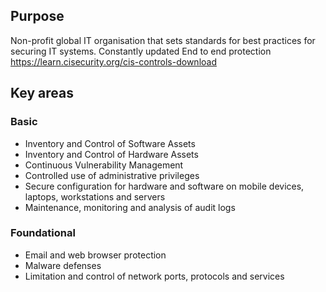 ## Purpose
Non-profit global IT organisation that sets standards for best practices for securing IT systems. Constantly updated
End to end protection
https://learn.cisecurity.org/cis-controls-download

## Key areas

### Basic
- Inventory and Control of Software Assets
- Inventory and Control of Hardware Assets
- Continuous Vulnerability Management
- Controlled use of administrative privileges
- Secure configuration for hardware and software on mobile devices, laptops, workstations and servers
- Maintenance, monitoring and analysis of audit logs

### Foundational
- Email and web browser protection
- Malware defenses
- Limitation and control of network ports, protocols and services